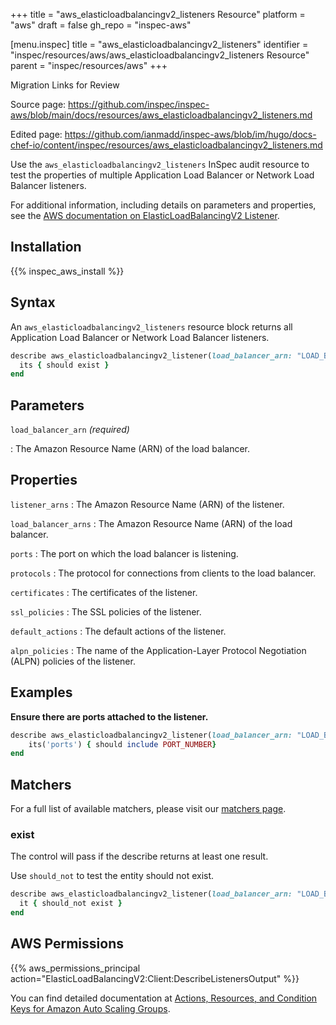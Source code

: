 +++
title = "aws_elasticloadbalancingv2_listeners Resource"
platform = "aws"
draft = false
gh_repo = "inspec-aws"

[menu.inspec]
title = "aws_elasticloadbalancingv2_listeners"
identifier = "inspec/resources/aws/aws_elasticloadbalancingv2_listeners Resource"
parent = "inspec/resources/aws"
+++

<div class="admonition-note">
<p class="admonition-note-title">Migration Links for Review</p>
<div class="admonition-note-text">
<p>Source page: <a href="https://github.com/inspec/inspec-aws/blob/main/docs/resources/aws_elasticloadbalancingv2_listeners.md">https://github.com/inspec/inspec-aws/blob/main/docs/resources/aws_elasticloadbalancingv2_listeners.md</a></p>
<p>Edited page: <a href="https://github.com/ianmadd/inspec-aws/blob/im/hugo/docs-chef-io/content/inspec/resources/aws_elasticloadbalancingv2_listeners.md">https://github.com/ianmadd/inspec-aws/blob/im/hugo/docs-chef-io/content/inspec/resources/aws_elasticloadbalancingv2_listeners.md</a></p>
</div>
</div>


Use the `aws_elasticloadbalancingv2_listeners` InSpec audit resource to test the properties of multiple Application Load Balancer or Network Load Balancer listeners.

For additional information, including details on parameters and properties, see the [AWS documentation on ElasticLoadBalancingV2 Listener](https://docs.aws.amazon.com/AWSCloudFormation/latest/UserGuide/aws-resource-elasticloadbalancingv2-listener.html).

## Installation

{{% inspec_aws_install %}}

## Syntax

An `aws_elasticloadbalancingv2_listeners` resource block returns all Application Load Balancer or Network Load Balancer listeners.

```ruby
describe aws_elasticloadbalancingv2_listener(load_balancer_arn: "LOAD_BALANCER_ARN") do
  its { should exist }
end
```

## Parameters

`load_balancer_arn` _(required)_

: The Amazon Resource Name (ARN) of the load balancer.

## Properties

`listener_arns`
: The Amazon Resource Name (ARN) of the listener.

`load_balancer_arns`
: The Amazon Resource Name (ARN) of the load balancer.

`ports`
: The port on which the load balancer is listening.

`protocols`
: The protocol for connections from clients to the load balancer.

`certificates`
: The certificates of the listener.

`ssl_policies`
: The SSL policies of the listener.

`default_actions`
: The default actions of the listener.

`alpn_policies`
: The name of the Application-Layer Protocol Negotiation (ALPN) policies of the listener.

## Examples

**Ensure there are ports attached to the listener.**

```ruby
describe aws_elasticloadbalancingv2_listener(load_balancer_arn: "LOAD_BALANCER_ARN") do
    its('ports') { should include PORT_NUMBER}
end
```

## Matchers

For a full list of available matchers, please visit our [matchers page](https://www.inspec.io/docs/reference/matchers/).

### exist

The control will pass if the describe returns at least one result.

Use `should_not` to test the entity should not exist.

```ruby
describe aws_elasticloadbalancingv2_listener(load_balancer_arn: "LOAD_BALANCER_ARN") do
  it { should_not exist }
end
```

## AWS Permissions

{{% aws_permissions_principal action="ElasticLoadBalancingV2:Client:DescribeListenersOutput" %}}

You can find detailed documentation at [Actions, Resources, and Condition Keys for Amazon Auto Scaling Groups](https://docs.aws.amazon.com/autoscaling/ec2/userguide/control-access-using-iam.html).

